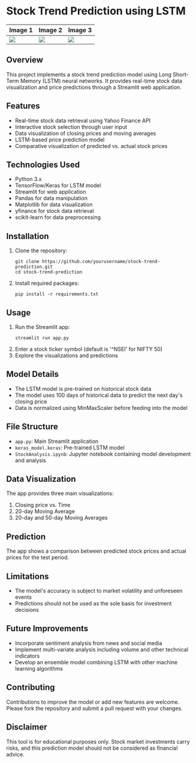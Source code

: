 # Stock Trend Prediction using LSTM
| Image 1 | Image 2 | Image 3 |
|---|---|---|
| ![](https://github.com/user-attachments/assets/238dc0fb-26f7-4e81-a2b4-da499dfd1fec) | ![](https://github.com/user-attachments/assets/b783260f-84b6-4141-adaf-c6ff19feff99) | ![](https://github.com/user-attachments/assets/daa3433c-dc8d-403e-913c-2338a0b76867) |


## Overview
This project implements a stock trend prediction model using Long Short-Term Memory (LSTM) neural networks. It provides real-time stock data visualization and price predictions through a Streamlit web application.

## Features
- Real-time stock data retrieval using Yahoo Finance API
- Interactive stock selection through user input
- Data visualization of closing prices and moving averages
- LSTM-based price prediction model
- Comparative visualization of predicted vs. actual stock prices

## Technologies Used
- Python 3.x
- TensorFlow/Keras for LSTM model
- Streamlit for web application
- Pandas for data manipulation
- Matplotlib for data visualization
- yfinance for stock data retrieval
- scikit-learn for data preprocessing

## Installation
1. Clone the repository:
   ```
   git clone https://github.com/yourusername/stock-trend-prediction.git
   cd stock-trend-prediction
   ```
2. Install required packages:
   ```
   pip install -r requirements.txt
   ```

## Usage
1. Run the Streamlit app:
   ```
   streamlit run app.py
   ```
2. Enter a stock ticker symbol (default is '^NSEI' for NIFTY 50)
3. Explore the visualizations and predictions

## Model Details
- The LSTM model is pre-trained on historical stock data
- The model uses 100 days of historical data to predict the next day's closing price
- Data is normalized using MinMaxScaler before feeding into the model

## File Structure
- `app.py`: Main Streamlit application
- `keras_model.keras`: Pre-trained LSTM model
- `StockAnalysis.ipynb`: Jupyter notebook containing model development and analysis

## Data Visualization
The app provides three main visualizations:
1. Closing price vs. Time
2. 20-day Moving Average
3. 20-day and 50-day Moving Averages

## Prediction
The app shows a comparison between predicted stock prices and actual prices for the test period.

## Limitations
- The model's accuracy is subject to market volatility and unforeseen events
- Predictions should not be used as the sole basis for investment decisions

## Future Improvements
- Incorporate sentiment analysis from news and social media
- Implement multi-variate analysis including volume and other technical indicators
- Develop an ensemble model combining LSTM with other machine learning algorithms

## Contributing
Contributions to improve the model or add new features are welcome. Please fork the repository and submit a pull request with your changes.


## Disclaimer
This tool is for educational purposes only. Stock market investments carry risks, and this prediction model should not be considered as financial advice.



